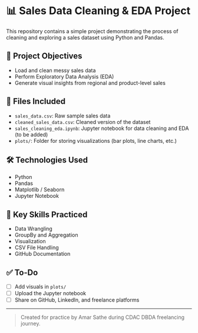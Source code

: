 # 📊 Sales Data Cleaning & EDA Project

This repository contains a simple project demonstrating the process of cleaning and exploring a sales dataset using Python and Pandas.

## 🚀 Project Objectives

- Load and clean messy sales data
- Perform Exploratory Data Analysis (EDA)
- Generate visual insights from regional and product-level sales

## 📁 Files Included

- `sales_data.csv`: Raw sample sales data
- `cleaned_sales_data.csv`: Cleaned version of the dataset
- `sales_cleaning_eda.ipynb`: Jupyter notebook for data cleaning and EDA (to be added)
- `plots/`: Folder for storing visualizations (bar plots, line charts, etc.)

## 🛠️ Technologies Used

- Python
- Pandas
- Matplotlib / Seaborn
- Jupyter Notebook

## 🧠 Key Skills Practiced

- Data Wrangling
- GroupBy and Aggregation
- Visualization
- CSV File Handling
- GitHub Documentation

## ✅ To-Do

- [ ] Add visuals in `plots/`
- [ ] Upload the Jupyter notebook
- [ ] Share on GitHub, LinkedIn, and freelance platforms

---

> Created for practice by Amar Sathe during CDAC DBDA freelancing journey.
